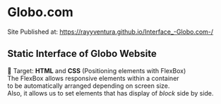 # Globo.com 
Site Published at: https://rayyventura.github.io/Interface_-Globo.com-/

## Static Interface of Globo Website </br>
🎯 Target: **HTML** and **CSS** (Positioning elements with FlexBox)</br>
 The FlexBox allows responsive elements within a container </br>
 to be automatically arranged depending on screen size. </br>
 Also, it allows us to set elements that has display of *block* side by side.
